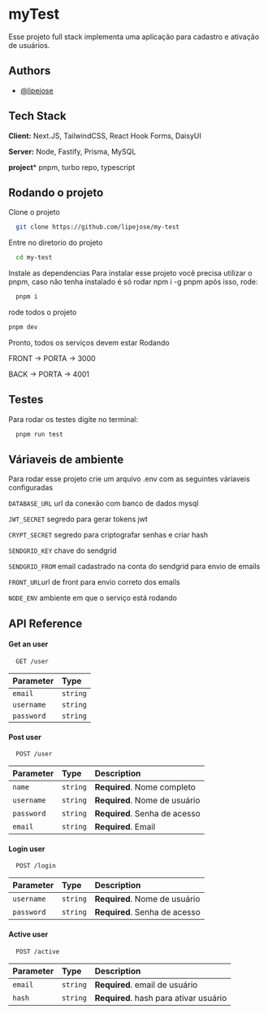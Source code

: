# myTest

Esse projeto full stack implementa uma aplicação para cadastro e ativação de usuários.


## Authors

- [@lipejose](https://www.github.com/lipejose)


## Tech Stack

**Client:** Next.JS, TailwindCSS, React Hook Forms, DaisyUI

**Server:** Node, Fastify, Prisma, MySQL

**project*** pnpm, turbo repo, typescript


## Rodando o projeto

Clone o projeto

```bash
  git clone https://github.com/lipejose/my-test
```

Entre no diretorio do projeto

```bash
  cd my-test
```

Instale as dependencias 
Para instalar esse projeto você precisa utilizar o pnpm, caso não tenha instalado é só rodar npm i -g pnpm após isso, rode:

```bash
  pnpm i
```

rode todos o projeto

```bash
pnpm dev
```

Pronto, todos os serviços devem estar Rodando

FRONT -> PORTA -> 3000

BACK -> PORTA -> 4001


## Testes

Para rodar os testes digite no terminal:

```bash
  pnpm run test
```


## Váriaveis de ambiente

Para rodar esse projeto crie um arquivo .env com as seguintes váriaveis configuradas

`DATABASE_URL` url da conexão com banco de dados mysql

`JWT_SECRET` segredo para gerar tokens jwt

`CRYPT_SECRET` segredo para criptografar senhas e criar hash

`SENDGRID_KEY` chave do sendgrid

`SENDGRID_FROM` email cadastrado na conta do sendgrid para envio de emails

`FRONT_URL`url de front para envio correto dos emails

`NODE_ENV` ambiente em que o serviço está rodando
## API Reference

#### Get an user

```http
  GET /user
```

| Parameter | Type     |
| :-------- | :------- |
| `email` | `string` |
| `username` | `string` |
| `password` | `string` |

#### Post user

```http
  POST /user
```

| Parameter | Type     | Description                       |
| :-------- | :------- | :-------------------------------- |
| `name`      | `string` | **Required**. Nome completo|
| `username`      | `string` | **Required**. Nome de usuário |
| `password`      | `string` | **Required**. Senha de acesso |
| `email`      | `string` | **Required**. Email |

#### Login user

```http
  POST /login
```

| Parameter | Type     | Description                       |
| :-------- | :------- | :-------------------------------- |
| `username`      | `string` | **Required**. Nome de usuário |
| `password`      | `string` | **Required**. Senha de acesso |


#### Active user

```http
  POST /active
```

| Parameter | Type     | Description                       |
| :-------- | :------- | :-------------------------------- |
| `email`      | `string` | **Required**. email de usuário |
| `hash`      | `string` | **Required**. hash para ativar usuário |






